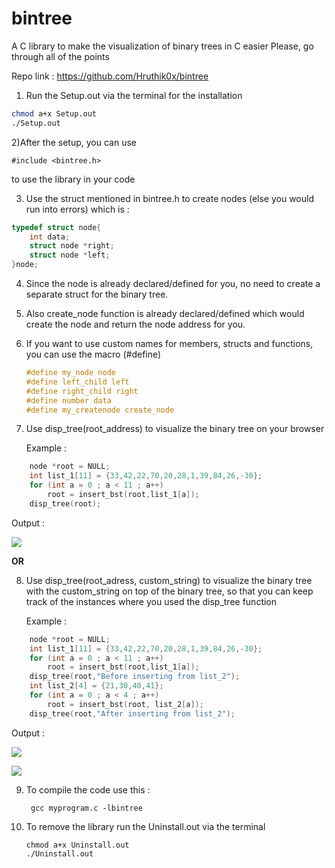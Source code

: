 # bintree
A C library to make the visualization of binary trees in C easier
Please, go through all of the points

Repo link : https://github.com/Hruthik0x/bintree

1) Run the Setup.out via the terminal for the installation
   
```bash
chmod a+x Setup.out
./Setup.out
```

2)After the setup, you can use 
```
#include <bintree.h>
```
to use the library in your code

3) Use the struct mentioned in bintree.h to create nodes (else you would run into errors)
   which is :

```C
typedef struct node{
    int data;
    struct node *right;
    struct node *left;
}node;
```

4) Since the node is already declared/defined for you, no need to create a separate struct for the binary tree.

5) Also create_node function is already declared/defined which would create the node and return the node address for you.

6) If you want to use custom names for members, structs and functions, you can use the macro (#define)

   ```C
   #define my_node node
   #define left_child left
   #define right_child right
   #define number data
   #define my_createnode create_node
   ```

7) Use disp_tree(root_address) to visualize the binary tree on your browser

   Example :

```C
    node *root = NULL;
    int list_1[11] = {33,42,22,70,20,28,1,39,84,26,-30};
    for (int a = 0 ; a < 11 ; a++)
        root = insert_bst(root,list_1[a]);
    disp_tree(root);
```

   Output :

![](https://github.com/Hruthik0x/bintree/assets/69683617/27bf7a40-4b03-4b72-bc51-d19e6014078b)


**OR**
   
8) Use disp_tree(root_adress, custom_string) to visualize the binary tree with the custom_string on top of the binary tree, 
   so that you can keep track of the instances where you used the disp_tree function

   Example : 
   
```C
    node *root = NULL;
    int list_1[11] = {33,42,22,70,20,28,1,39,84,26,-30};
    for (int a = 0 ; a < 11 ; a++)
        root = insert_bst(root,list_1[a]);
    disp_tree(root,"Before inserting from list_2");
    int list_2[4] = {21,30,40,41};
    for (int a = 0 ; a < 4 ; a++)
        root = insert_bst(root, list_2[a]);
    disp_tree(root,"After inserting from list_2");
```

   Output :

   ![](https://github.com/Hruthik0x/bintree/assets/69683617/d7fead00-fc57-47d3-870f-b6a49da70dc9)

   ![](https://github.com/Hruthik0x/bintree/assets/69683617/8d95f56a-b330-4ab2-bf87-e2471a9321a5)


9) To compile the code use this :
   
   ```
	gcc myprogram.c -lbintree
   ```

10) To remove the library run the Uninstall.out via the terminal

    ```
    chmod a+x Uninstall.out
    ./Uninstall.out
    ```
	
	

